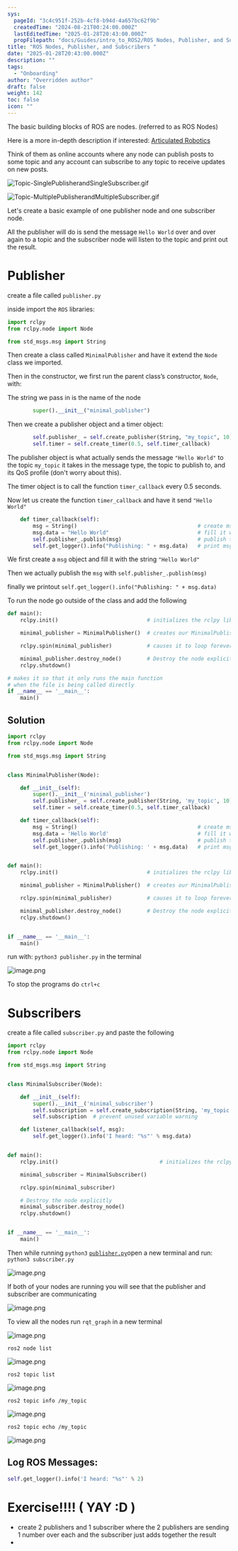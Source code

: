 ```yaml
---
sys:
  pageId: "3c4c951f-252b-4cf8-b94d-4a657bc62f9b"
  createdTime: "2024-08-21T00:24:00.000Z"
  lastEditedTime: "2025-01-28T20:43:00.000Z"
  propFilepath: "docs/Guides/intro_to_ROS2/ROS Nodes, Publisher, and Subscribers .md"
title: "ROS Nodes, Publisher, and Subscribers "
date: "2025-01-28T20:43:00.000Z"
description: ""
tags:
  - "Onboarding"
author: "Overridden author"
draft: false
weight: 142
toc: false
icon: ""
---
```


The basic building blocks of ROS are nodes. (referred to as ROS Nodes)

Here is a more in-depth description if interested: [Articulated Robotics](https://articulatedrobotics.xyz/tutorials/ready-for-ros/ros-overview#2-nodes)

Think of them as online accounts where any node can publish posts to some topic and any account can subscribe to any topic to receive updates on new posts.

![Topic-SinglePublisherandSingleSubscriber.gif](https://docs.ros.org/en/humble/_images/Topic-SinglePublisherandSingleSubscriber.gif)

![Topic-MultiplePublisherandMultipleSubscriber.gif](https://docs.ros.org/en/humble/_images/Topic-MultiplePublisherandMultipleSubscriber.gif)

Let's create a basic example of one publisher node and one subscriber node.

All the publisher will do is send the message `Hello World` over and over again to a topic and the subscriber node will listen to the topic and print out the result.

# Publisher

create a file called `publisher.py` 

inside import the `ROS` libraries:

```python
import rclpy
from rclpy.node import Node

from std_msgs.msg import String
```

Then create a class called `MinimalPublisher` and have it extend the `Node` class we imported.

Then in the constructor, we first run the parent class’s constructor, `Node`, with:

The string we pass in is the name of the node

```python
        super().__init__("minimal_publisher")
```

Then we create a publisher object and a timer object:

```python
        self.publisher_ = self.create_publisher(String, "my_topic", 10)
        self.timer = self.create_timer(0.5, self.timer_callback)
```

The publisher object is what actually sends the message `"Hello World"` to the topic `my_topic` it takes in the message type, the topic to publish to, and its QoS profile (don't worry about this).

The timer object is to call the function `timer_callback` every 0.5 seconds.

Now let us create the function `timer_callback` and have it send `"Hello World"`

```python
    def timer_callback(self):
        msg = String()                                      # create msg object
        msg.data = "Hello World"                            # fill it with data
        self.publisher_.publish(msg)                        # publish the message
        self.get_logger().info("Publishing: " + msg.data)   # print msg
```

We first create a `msg` object and fill it with the string `"Hello World"`

Then we actually publish the `msg` with `self.publisher_.publish(msg)`

finally we printout `self.get_logger().info("Publishing: " + msg.data)`

To run the node go outside of the class and add the following

```python
def main():
    rclpy.init()                            # initializes the rclpy library

    minimal_publisher = MinimalPublisher()  # creates our MinimalPublisher object

    rclpy.spin(minimal_publisher)           # causes it to loop forever

    minimal_publisher.destroy_node()        # Destroy the node explicitly
    rclpy.shutdown()

# makes it so that it only runs the main function
# when the file is being called directly
if __name__ == '__main__': 
    main()
```

## Solution

```python
import rclpy
from rclpy.node import Node

from std_msgs.msg import String


class MinimalPublisher(Node):

    def __init__(self):
        super().__init__('minimal_publisher')
        self.publisher_ = self.create_publisher(String, 'my_topic', 10)
        self.timer = self.create_timer(0.5, self.timer_callback)

    def timer_callback(self):
        msg = String()                                      # create msg object
        msg.data = 'Hello World'                            # fill it with data
        self.publisher_.publish(msg)                        # publish the message
        self.get_logger().info('Publishing: ' + msg.data)   # print msg


def main():
    rclpy.init()                            # initializes the rclpy library

    minimal_publisher = MinimalPublisher()  # creates our MinimalPublisher object

    rclpy.spin(minimal_publisher)           # causes it to loop forever

    minimal_publisher.destroy_node()        # Destroy the node explicitly
    rclpy.shutdown()


if __name__ == '__main__':
    main()
```

run with: `python3 publisher.py` in the terminal

![image.png](https://prod-files-secure.s3.us-west-2.amazonaws.com/d518164a-d88e-44d1-a4ee-3adb3bd8bce0/9214accb-ad5b-44f1-a31c-b3167c59138b/image.png?X-Amz-Algorithm=AWS4-HMAC-SHA256&X-Amz-Content-Sha256=UNSIGNED-PAYLOAD&X-Amz-Credential=ASIAZI2LB466XISOC57D%2F20250214%2Fus-west-2%2Fs3%2Faws4_request&X-Amz-Date=20250214T190145Z&X-Amz-Expires=3600&X-Amz-Security-Token=IQoJb3JpZ2luX2VjEAsaCXVzLXdlc3QtMiJIMEYCIQC9s8aI7505EZ9Ra0bWP11oHEw03FIRjPRilEfprAF1EQIhAIPZ%2Fp%2F8yW3RHCJea%2F1%2BPPz8Rrt%2FLyKvmfDgGCoMOrlxKv8DCDQQABoMNjM3NDIzMTgzODA1IgzFZ9Fshv4wCuO1bJQq3AOO0DyM7KhAYKXPDpmjrHZ6UAJe4Fa6pA9m%2FADMF3sfVck%2BknbsGwTEjJGkBUMhdQ299bf%2BiWYnkOJ%2BvdTdRDiKaqG1YOf3OnU02N9nUryh280wOXPB0OAWIKNonL3QenaEWMycunbToKhvc%2BlOzTH1VGwaLJyOtli4hatB9vOY%2F3MhPuwdYqxC%2BK5Gu2vXdAI1y5EM9drptUUj9sX1pP7KLmH3i7kR%2Fb94W8tRF3Y7bfwsG9KtS2My7buyi7aynxdQzmZflI%2Bu%2FjiusNCRONKHfrWSg6Y8edgF6Z2QFJPBYt8KKCHPNqdkXa3mZ7qSDRaX2%2BiAmVqB8zkiRUYa9EzcEStU4nPIp5sYqnsau10y1WqtKwE2ondQsF%2FQPOdJAbyoVJ6MN1LSMH5ziQ%2BRTQwzhpjjmjsCwtlx5fGUUx5lvSsclTF8t3rrvCcpC3qi%2F4b6fb1WtVIhszGvU049%2BT0XVoEq%2Bx6z1qATOzO%2B64n%2BH%2BqhSOyRKjO2Fi2Eowmo3OAmUVrTQnSXf76JYERUkXZXWnqyn1CNJAMOYSaXHlunCNEMs%2Baw0PpL5KlWmnSa%2FPqonv9g2U7HONLSF1GNkoEMza%2Fe%2Fyx2bSJo9%2FAVYnQx3czfil7HQ3ohWSYHXzC1nL69BjqkAUKhTUOEEx8yQ7Ygxxn83EeWoScQQtkPX2aBdjIg8v4DO%2BsCG2r8OpNR56oI1RTtY7ao7UZlTl1xnkR79BG8ikDDDShqG2fTiN2lIS9%2Fqm6aCvSD8lfP8t6l1N%2BypsXsg%2BbN9tQr1m9YbbmTPKmW0jC80n0hypjqYcrJ2qaa8qF0U%2BZsGKY4NAndmNm%2FULRs6DIX6DlOJZSEKFByQiyKPESUtQ8H&X-Amz-Signature=873983f5bf1708fb04cc3ac104300962883e3a7923fa66cb65fa02c3586a570f&X-Amz-SignedHeaders=host&x-id=GetObject)

To stop the programs do `ctrl+c`

# Subscribers

create a file called `subscriber.py` and paste the following

```python
import rclpy
from rclpy.node import Node

from std_msgs.msg import String


class MinimalSubscriber(Node):

    def __init__(self):
        super().__init__('minimal_subscriber')
        self.subscription = self.create_subscription(String, 'my_topic', self.listener_callback, 10)
        self.subscription  # prevent unused variable warning

    def listener_callback(self, msg):
        self.get_logger().info('I heard: "%s"' % msg.data)


def main():
    rclpy.init()                                # initializes the rclpy library

    minimal_subscriber = MinimalSubscriber()

    rclpy.spin(minimal_subscriber)

    # Destroy the node explicitly
    minimal_subscriber.destroy_node()
    rclpy.shutdown()


if __name__ == '__main__':
    main()
```

Then while running `python3` [`publisher.py`](http://publisher.py/)open a new terminal and run: `python3 subscriber.py` 

![image.png](https://prod-files-secure.s3.us-west-2.amazonaws.com/d518164a-d88e-44d1-a4ee-3adb3bd8bce0/611fccf2-c738-4dbd-94e9-98f209092866/image.png?X-Amz-Algorithm=AWS4-HMAC-SHA256&X-Amz-Content-Sha256=UNSIGNED-PAYLOAD&X-Amz-Credential=ASIAZI2LB466XISOC57D%2F20250214%2Fus-west-2%2Fs3%2Faws4_request&X-Amz-Date=20250214T190145Z&X-Amz-Expires=3600&X-Amz-Security-Token=IQoJb3JpZ2luX2VjEAsaCXVzLXdlc3QtMiJIMEYCIQC9s8aI7505EZ9Ra0bWP11oHEw03FIRjPRilEfprAF1EQIhAIPZ%2Fp%2F8yW3RHCJea%2F1%2BPPz8Rrt%2FLyKvmfDgGCoMOrlxKv8DCDQQABoMNjM3NDIzMTgzODA1IgzFZ9Fshv4wCuO1bJQq3AOO0DyM7KhAYKXPDpmjrHZ6UAJe4Fa6pA9m%2FADMF3sfVck%2BknbsGwTEjJGkBUMhdQ299bf%2BiWYnkOJ%2BvdTdRDiKaqG1YOf3OnU02N9nUryh280wOXPB0OAWIKNonL3QenaEWMycunbToKhvc%2BlOzTH1VGwaLJyOtli4hatB9vOY%2F3MhPuwdYqxC%2BK5Gu2vXdAI1y5EM9drptUUj9sX1pP7KLmH3i7kR%2Fb94W8tRF3Y7bfwsG9KtS2My7buyi7aynxdQzmZflI%2Bu%2FjiusNCRONKHfrWSg6Y8edgF6Z2QFJPBYt8KKCHPNqdkXa3mZ7qSDRaX2%2BiAmVqB8zkiRUYa9EzcEStU4nPIp5sYqnsau10y1WqtKwE2ondQsF%2FQPOdJAbyoVJ6MN1LSMH5ziQ%2BRTQwzhpjjmjsCwtlx5fGUUx5lvSsclTF8t3rrvCcpC3qi%2F4b6fb1WtVIhszGvU049%2BT0XVoEq%2Bx6z1qATOzO%2B64n%2BH%2BqhSOyRKjO2Fi2Eowmo3OAmUVrTQnSXf76JYERUkXZXWnqyn1CNJAMOYSaXHlunCNEMs%2Baw0PpL5KlWmnSa%2FPqonv9g2U7HONLSF1GNkoEMza%2Fe%2Fyx2bSJo9%2FAVYnQx3czfil7HQ3ohWSYHXzC1nL69BjqkAUKhTUOEEx8yQ7Ygxxn83EeWoScQQtkPX2aBdjIg8v4DO%2BsCG2r8OpNR56oI1RTtY7ao7UZlTl1xnkR79BG8ikDDDShqG2fTiN2lIS9%2Fqm6aCvSD8lfP8t6l1N%2BypsXsg%2BbN9tQr1m9YbbmTPKmW0jC80n0hypjqYcrJ2qaa8qF0U%2BZsGKY4NAndmNm%2FULRs6DIX6DlOJZSEKFByQiyKPESUtQ8H&X-Amz-Signature=6afb1d607b9afd5fa44cb30fee918bf631954da3b40196a3653d482399e1a3af&X-Amz-SignedHeaders=host&x-id=GetObject)

If both of your nodes are running you will see that the publisher and subscriber are communicating

![image.png](https://prod-files-secure.s3.us-west-2.amazonaws.com/d518164a-d88e-44d1-a4ee-3adb3bd8bce0/eea428b5-1cf0-43bb-a30b-81cbaf6c5c78/image.png?X-Amz-Algorithm=AWS4-HMAC-SHA256&X-Amz-Content-Sha256=UNSIGNED-PAYLOAD&X-Amz-Credential=ASIAZI2LB466XISOC57D%2F20250214%2Fus-west-2%2Fs3%2Faws4_request&X-Amz-Date=20250214T190145Z&X-Amz-Expires=3600&X-Amz-Security-Token=IQoJb3JpZ2luX2VjEAsaCXVzLXdlc3QtMiJIMEYCIQC9s8aI7505EZ9Ra0bWP11oHEw03FIRjPRilEfprAF1EQIhAIPZ%2Fp%2F8yW3RHCJea%2F1%2BPPz8Rrt%2FLyKvmfDgGCoMOrlxKv8DCDQQABoMNjM3NDIzMTgzODA1IgzFZ9Fshv4wCuO1bJQq3AOO0DyM7KhAYKXPDpmjrHZ6UAJe4Fa6pA9m%2FADMF3sfVck%2BknbsGwTEjJGkBUMhdQ299bf%2BiWYnkOJ%2BvdTdRDiKaqG1YOf3OnU02N9nUryh280wOXPB0OAWIKNonL3QenaEWMycunbToKhvc%2BlOzTH1VGwaLJyOtli4hatB9vOY%2F3MhPuwdYqxC%2BK5Gu2vXdAI1y5EM9drptUUj9sX1pP7KLmH3i7kR%2Fb94W8tRF3Y7bfwsG9KtS2My7buyi7aynxdQzmZflI%2Bu%2FjiusNCRONKHfrWSg6Y8edgF6Z2QFJPBYt8KKCHPNqdkXa3mZ7qSDRaX2%2BiAmVqB8zkiRUYa9EzcEStU4nPIp5sYqnsau10y1WqtKwE2ondQsF%2FQPOdJAbyoVJ6MN1LSMH5ziQ%2BRTQwzhpjjmjsCwtlx5fGUUx5lvSsclTF8t3rrvCcpC3qi%2F4b6fb1WtVIhszGvU049%2BT0XVoEq%2Bx6z1qATOzO%2B64n%2BH%2BqhSOyRKjO2Fi2Eowmo3OAmUVrTQnSXf76JYERUkXZXWnqyn1CNJAMOYSaXHlunCNEMs%2Baw0PpL5KlWmnSa%2FPqonv9g2U7HONLSF1GNkoEMza%2Fe%2Fyx2bSJo9%2FAVYnQx3czfil7HQ3ohWSYHXzC1nL69BjqkAUKhTUOEEx8yQ7Ygxxn83EeWoScQQtkPX2aBdjIg8v4DO%2BsCG2r8OpNR56oI1RTtY7ao7UZlTl1xnkR79BG8ikDDDShqG2fTiN2lIS9%2Fqm6aCvSD8lfP8t6l1N%2BypsXsg%2BbN9tQr1m9YbbmTPKmW0jC80n0hypjqYcrJ2qaa8qF0U%2BZsGKY4NAndmNm%2FULRs6DIX6DlOJZSEKFByQiyKPESUtQ8H&X-Amz-Signature=d4771091bb7d2def2029673e4689b7a8866ea57aa7a99bc2a485a8a47c8efd54&X-Amz-SignedHeaders=host&x-id=GetObject)

To view all the nodes run `rqt_graph` in a new terminal

![image.png](https://prod-files-secure.s3.us-west-2.amazonaws.com/d518164a-d88e-44d1-a4ee-3adb3bd8bce0/1d98e964-4318-4d62-b5c4-8c8f78368598/image.png?X-Amz-Algorithm=AWS4-HMAC-SHA256&X-Amz-Content-Sha256=UNSIGNED-PAYLOAD&X-Amz-Credential=ASIAZI2LB466XISOC57D%2F20250214%2Fus-west-2%2Fs3%2Faws4_request&X-Amz-Date=20250214T190145Z&X-Amz-Expires=3600&X-Amz-Security-Token=IQoJb3JpZ2luX2VjEAsaCXVzLXdlc3QtMiJIMEYCIQC9s8aI7505EZ9Ra0bWP11oHEw03FIRjPRilEfprAF1EQIhAIPZ%2Fp%2F8yW3RHCJea%2F1%2BPPz8Rrt%2FLyKvmfDgGCoMOrlxKv8DCDQQABoMNjM3NDIzMTgzODA1IgzFZ9Fshv4wCuO1bJQq3AOO0DyM7KhAYKXPDpmjrHZ6UAJe4Fa6pA9m%2FADMF3sfVck%2BknbsGwTEjJGkBUMhdQ299bf%2BiWYnkOJ%2BvdTdRDiKaqG1YOf3OnU02N9nUryh280wOXPB0OAWIKNonL3QenaEWMycunbToKhvc%2BlOzTH1VGwaLJyOtli4hatB9vOY%2F3MhPuwdYqxC%2BK5Gu2vXdAI1y5EM9drptUUj9sX1pP7KLmH3i7kR%2Fb94W8tRF3Y7bfwsG9KtS2My7buyi7aynxdQzmZflI%2Bu%2FjiusNCRONKHfrWSg6Y8edgF6Z2QFJPBYt8KKCHPNqdkXa3mZ7qSDRaX2%2BiAmVqB8zkiRUYa9EzcEStU4nPIp5sYqnsau10y1WqtKwE2ondQsF%2FQPOdJAbyoVJ6MN1LSMH5ziQ%2BRTQwzhpjjmjsCwtlx5fGUUx5lvSsclTF8t3rrvCcpC3qi%2F4b6fb1WtVIhszGvU049%2BT0XVoEq%2Bx6z1qATOzO%2B64n%2BH%2BqhSOyRKjO2Fi2Eowmo3OAmUVrTQnSXf76JYERUkXZXWnqyn1CNJAMOYSaXHlunCNEMs%2Baw0PpL5KlWmnSa%2FPqonv9g2U7HONLSF1GNkoEMza%2Fe%2Fyx2bSJo9%2FAVYnQx3czfil7HQ3ohWSYHXzC1nL69BjqkAUKhTUOEEx8yQ7Ygxxn83EeWoScQQtkPX2aBdjIg8v4DO%2BsCG2r8OpNR56oI1RTtY7ao7UZlTl1xnkR79BG8ikDDDShqG2fTiN2lIS9%2Fqm6aCvSD8lfP8t6l1N%2BypsXsg%2BbN9tQr1m9YbbmTPKmW0jC80n0hypjqYcrJ2qaa8qF0U%2BZsGKY4NAndmNm%2FULRs6DIX6DlOJZSEKFByQiyKPESUtQ8H&X-Amz-Signature=0b6422a49628a6bbf3997fd8cc5944c79111ec81e2d8e30c0364f06a317f6511&X-Amz-SignedHeaders=host&x-id=GetObject)

`ros2 node list`

![image.png](https://prod-files-secure.s3.us-west-2.amazonaws.com/d518164a-d88e-44d1-a4ee-3adb3bd8bce0/680ac8cf-e6d9-4164-9ece-5b9a6fccffee/image.png?X-Amz-Algorithm=AWS4-HMAC-SHA256&X-Amz-Content-Sha256=UNSIGNED-PAYLOAD&X-Amz-Credential=ASIAZI2LB466XISOC57D%2F20250214%2Fus-west-2%2Fs3%2Faws4_request&X-Amz-Date=20250214T190145Z&X-Amz-Expires=3600&X-Amz-Security-Token=IQoJb3JpZ2luX2VjEAsaCXVzLXdlc3QtMiJIMEYCIQC9s8aI7505EZ9Ra0bWP11oHEw03FIRjPRilEfprAF1EQIhAIPZ%2Fp%2F8yW3RHCJea%2F1%2BPPz8Rrt%2FLyKvmfDgGCoMOrlxKv8DCDQQABoMNjM3NDIzMTgzODA1IgzFZ9Fshv4wCuO1bJQq3AOO0DyM7KhAYKXPDpmjrHZ6UAJe4Fa6pA9m%2FADMF3sfVck%2BknbsGwTEjJGkBUMhdQ299bf%2BiWYnkOJ%2BvdTdRDiKaqG1YOf3OnU02N9nUryh280wOXPB0OAWIKNonL3QenaEWMycunbToKhvc%2BlOzTH1VGwaLJyOtli4hatB9vOY%2F3MhPuwdYqxC%2BK5Gu2vXdAI1y5EM9drptUUj9sX1pP7KLmH3i7kR%2Fb94W8tRF3Y7bfwsG9KtS2My7buyi7aynxdQzmZflI%2Bu%2FjiusNCRONKHfrWSg6Y8edgF6Z2QFJPBYt8KKCHPNqdkXa3mZ7qSDRaX2%2BiAmVqB8zkiRUYa9EzcEStU4nPIp5sYqnsau10y1WqtKwE2ondQsF%2FQPOdJAbyoVJ6MN1LSMH5ziQ%2BRTQwzhpjjmjsCwtlx5fGUUx5lvSsclTF8t3rrvCcpC3qi%2F4b6fb1WtVIhszGvU049%2BT0XVoEq%2Bx6z1qATOzO%2B64n%2BH%2BqhSOyRKjO2Fi2Eowmo3OAmUVrTQnSXf76JYERUkXZXWnqyn1CNJAMOYSaXHlunCNEMs%2Baw0PpL5KlWmnSa%2FPqonv9g2U7HONLSF1GNkoEMza%2Fe%2Fyx2bSJo9%2FAVYnQx3czfil7HQ3ohWSYHXzC1nL69BjqkAUKhTUOEEx8yQ7Ygxxn83EeWoScQQtkPX2aBdjIg8v4DO%2BsCG2r8OpNR56oI1RTtY7ao7UZlTl1xnkR79BG8ikDDDShqG2fTiN2lIS9%2Fqm6aCvSD8lfP8t6l1N%2BypsXsg%2BbN9tQr1m9YbbmTPKmW0jC80n0hypjqYcrJ2qaa8qF0U%2BZsGKY4NAndmNm%2FULRs6DIX6DlOJZSEKFByQiyKPESUtQ8H&X-Amz-Signature=dceeb048b43cb647eb22c625eb19b6d28cfa7a86a8cd223f83f4149e6added48&X-Amz-SignedHeaders=host&x-id=GetObject)

`ros2 topic list`

![image.png](https://prod-files-secure.s3.us-west-2.amazonaws.com/d518164a-d88e-44d1-a4ee-3adb3bd8bce0/eee2ebe1-27ef-4a4a-96fb-2ca54126fb29/image.png?X-Amz-Algorithm=AWS4-HMAC-SHA256&X-Amz-Content-Sha256=UNSIGNED-PAYLOAD&X-Amz-Credential=ASIAZI2LB466XISOC57D%2F20250214%2Fus-west-2%2Fs3%2Faws4_request&X-Amz-Date=20250214T190145Z&X-Amz-Expires=3600&X-Amz-Security-Token=IQoJb3JpZ2luX2VjEAsaCXVzLXdlc3QtMiJIMEYCIQC9s8aI7505EZ9Ra0bWP11oHEw03FIRjPRilEfprAF1EQIhAIPZ%2Fp%2F8yW3RHCJea%2F1%2BPPz8Rrt%2FLyKvmfDgGCoMOrlxKv8DCDQQABoMNjM3NDIzMTgzODA1IgzFZ9Fshv4wCuO1bJQq3AOO0DyM7KhAYKXPDpmjrHZ6UAJe4Fa6pA9m%2FADMF3sfVck%2BknbsGwTEjJGkBUMhdQ299bf%2BiWYnkOJ%2BvdTdRDiKaqG1YOf3OnU02N9nUryh280wOXPB0OAWIKNonL3QenaEWMycunbToKhvc%2BlOzTH1VGwaLJyOtli4hatB9vOY%2F3MhPuwdYqxC%2BK5Gu2vXdAI1y5EM9drptUUj9sX1pP7KLmH3i7kR%2Fb94W8tRF3Y7bfwsG9KtS2My7buyi7aynxdQzmZflI%2Bu%2FjiusNCRONKHfrWSg6Y8edgF6Z2QFJPBYt8KKCHPNqdkXa3mZ7qSDRaX2%2BiAmVqB8zkiRUYa9EzcEStU4nPIp5sYqnsau10y1WqtKwE2ondQsF%2FQPOdJAbyoVJ6MN1LSMH5ziQ%2BRTQwzhpjjmjsCwtlx5fGUUx5lvSsclTF8t3rrvCcpC3qi%2F4b6fb1WtVIhszGvU049%2BT0XVoEq%2Bx6z1qATOzO%2B64n%2BH%2BqhSOyRKjO2Fi2Eowmo3OAmUVrTQnSXf76JYERUkXZXWnqyn1CNJAMOYSaXHlunCNEMs%2Baw0PpL5KlWmnSa%2FPqonv9g2U7HONLSF1GNkoEMza%2Fe%2Fyx2bSJo9%2FAVYnQx3czfil7HQ3ohWSYHXzC1nL69BjqkAUKhTUOEEx8yQ7Ygxxn83EeWoScQQtkPX2aBdjIg8v4DO%2BsCG2r8OpNR56oI1RTtY7ao7UZlTl1xnkR79BG8ikDDDShqG2fTiN2lIS9%2Fqm6aCvSD8lfP8t6l1N%2BypsXsg%2BbN9tQr1m9YbbmTPKmW0jC80n0hypjqYcrJ2qaa8qF0U%2BZsGKY4NAndmNm%2FULRs6DIX6DlOJZSEKFByQiyKPESUtQ8H&X-Amz-Signature=bf1c50bafcb079deddda55ac355a98a967ab5a9f839c0c898777a48209c3bf2c&X-Amz-SignedHeaders=host&x-id=GetObject)

`ros2 topic info /my_topic`

![image.png](https://prod-files-secure.s3.us-west-2.amazonaws.com/d518164a-d88e-44d1-a4ee-3adb3bd8bce0/6288ef12-cb9e-406f-b9eb-65feed3a9011/image.png?X-Amz-Algorithm=AWS4-HMAC-SHA256&X-Amz-Content-Sha256=UNSIGNED-PAYLOAD&X-Amz-Credential=ASIAZI2LB466XISOC57D%2F20250214%2Fus-west-2%2Fs3%2Faws4_request&X-Amz-Date=20250214T190145Z&X-Amz-Expires=3600&X-Amz-Security-Token=IQoJb3JpZ2luX2VjEAsaCXVzLXdlc3QtMiJIMEYCIQC9s8aI7505EZ9Ra0bWP11oHEw03FIRjPRilEfprAF1EQIhAIPZ%2Fp%2F8yW3RHCJea%2F1%2BPPz8Rrt%2FLyKvmfDgGCoMOrlxKv8DCDQQABoMNjM3NDIzMTgzODA1IgzFZ9Fshv4wCuO1bJQq3AOO0DyM7KhAYKXPDpmjrHZ6UAJe4Fa6pA9m%2FADMF3sfVck%2BknbsGwTEjJGkBUMhdQ299bf%2BiWYnkOJ%2BvdTdRDiKaqG1YOf3OnU02N9nUryh280wOXPB0OAWIKNonL3QenaEWMycunbToKhvc%2BlOzTH1VGwaLJyOtli4hatB9vOY%2F3MhPuwdYqxC%2BK5Gu2vXdAI1y5EM9drptUUj9sX1pP7KLmH3i7kR%2Fb94W8tRF3Y7bfwsG9KtS2My7buyi7aynxdQzmZflI%2Bu%2FjiusNCRONKHfrWSg6Y8edgF6Z2QFJPBYt8KKCHPNqdkXa3mZ7qSDRaX2%2BiAmVqB8zkiRUYa9EzcEStU4nPIp5sYqnsau10y1WqtKwE2ondQsF%2FQPOdJAbyoVJ6MN1LSMH5ziQ%2BRTQwzhpjjmjsCwtlx5fGUUx5lvSsclTF8t3rrvCcpC3qi%2F4b6fb1WtVIhszGvU049%2BT0XVoEq%2Bx6z1qATOzO%2B64n%2BH%2BqhSOyRKjO2Fi2Eowmo3OAmUVrTQnSXf76JYERUkXZXWnqyn1CNJAMOYSaXHlunCNEMs%2Baw0PpL5KlWmnSa%2FPqonv9g2U7HONLSF1GNkoEMza%2Fe%2Fyx2bSJo9%2FAVYnQx3czfil7HQ3ohWSYHXzC1nL69BjqkAUKhTUOEEx8yQ7Ygxxn83EeWoScQQtkPX2aBdjIg8v4DO%2BsCG2r8OpNR56oI1RTtY7ao7UZlTl1xnkR79BG8ikDDDShqG2fTiN2lIS9%2Fqm6aCvSD8lfP8t6l1N%2BypsXsg%2BbN9tQr1m9YbbmTPKmW0jC80n0hypjqYcrJ2qaa8qF0U%2BZsGKY4NAndmNm%2FULRs6DIX6DlOJZSEKFByQiyKPESUtQ8H&X-Amz-Signature=e9b776423af6b96c9c83f355775debddb654b538b215576da91fc692ed41a8de&X-Amz-SignedHeaders=host&x-id=GetObject)

`ros2 topic echo /my_topic`

![image.png](https://prod-files-secure.s3.us-west-2.amazonaws.com/d518164a-d88e-44d1-a4ee-3adb3bd8bce0/0a6fcb4d-422d-4a6c-a803-749ef4adf2c6/image.png?X-Amz-Algorithm=AWS4-HMAC-SHA256&X-Amz-Content-Sha256=UNSIGNED-PAYLOAD&X-Amz-Credential=ASIAZI2LB466XISOC57D%2F20250214%2Fus-west-2%2Fs3%2Faws4_request&X-Amz-Date=20250214T190145Z&X-Amz-Expires=3600&X-Amz-Security-Token=IQoJb3JpZ2luX2VjEAsaCXVzLXdlc3QtMiJIMEYCIQC9s8aI7505EZ9Ra0bWP11oHEw03FIRjPRilEfprAF1EQIhAIPZ%2Fp%2F8yW3RHCJea%2F1%2BPPz8Rrt%2FLyKvmfDgGCoMOrlxKv8DCDQQABoMNjM3NDIzMTgzODA1IgzFZ9Fshv4wCuO1bJQq3AOO0DyM7KhAYKXPDpmjrHZ6UAJe4Fa6pA9m%2FADMF3sfVck%2BknbsGwTEjJGkBUMhdQ299bf%2BiWYnkOJ%2BvdTdRDiKaqG1YOf3OnU02N9nUryh280wOXPB0OAWIKNonL3QenaEWMycunbToKhvc%2BlOzTH1VGwaLJyOtli4hatB9vOY%2F3MhPuwdYqxC%2BK5Gu2vXdAI1y5EM9drptUUj9sX1pP7KLmH3i7kR%2Fb94W8tRF3Y7bfwsG9KtS2My7buyi7aynxdQzmZflI%2Bu%2FjiusNCRONKHfrWSg6Y8edgF6Z2QFJPBYt8KKCHPNqdkXa3mZ7qSDRaX2%2BiAmVqB8zkiRUYa9EzcEStU4nPIp5sYqnsau10y1WqtKwE2ondQsF%2FQPOdJAbyoVJ6MN1LSMH5ziQ%2BRTQwzhpjjmjsCwtlx5fGUUx5lvSsclTF8t3rrvCcpC3qi%2F4b6fb1WtVIhszGvU049%2BT0XVoEq%2Bx6z1qATOzO%2B64n%2BH%2BqhSOyRKjO2Fi2Eowmo3OAmUVrTQnSXf76JYERUkXZXWnqyn1CNJAMOYSaXHlunCNEMs%2Baw0PpL5KlWmnSa%2FPqonv9g2U7HONLSF1GNkoEMza%2Fe%2Fyx2bSJo9%2FAVYnQx3czfil7HQ3ohWSYHXzC1nL69BjqkAUKhTUOEEx8yQ7Ygxxn83EeWoScQQtkPX2aBdjIg8v4DO%2BsCG2r8OpNR56oI1RTtY7ao7UZlTl1xnkR79BG8ikDDDShqG2fTiN2lIS9%2Fqm6aCvSD8lfP8t6l1N%2BypsXsg%2BbN9tQr1m9YbbmTPKmW0jC80n0hypjqYcrJ2qaa8qF0U%2BZsGKY4NAndmNm%2FULRs6DIX6DlOJZSEKFByQiyKPESUtQ8H&X-Amz-Signature=71171086931c6e6b5bccac2713bf80883f092e550ced558d31b9afa7a41baa8b&X-Amz-SignedHeaders=host&x-id=GetObject)

## Log ROS Messages:

```python
self.get_logger().info('I heard: "%s"' % 2)
```

# Exercise!!!! ( YAY :D )

- create 2 publishers and 1 subscriber where the 2 publishers are sending 1 number over each and the subscriber just adds together the result
- 
